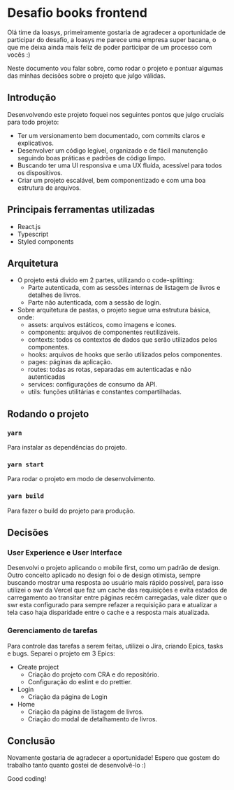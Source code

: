 # Desafio books frontend

Olá time da Ioasys, primeiramente gostaria de agradecer a oportunidade de participar do desafio, a Ioasys me parece uma empresa super bacana, o que me deixa ainda mais feliz de poder participar de um processo com vocês :)

Neste documento vou falar sobre, como rodar o projeto e pontuar algumas das minhas decisões sobre o projeto que julgo válidas.

## Introdução

Desenvolvendo este projeto foquei nos seguintes pontos que julgo cruciais para todo projeto:

- Ter um versionamento bem documentado, com commits claros e explicativos.
- Desenvolver um código legível, organizado e de fácil manutenção seguindo boas práticas e padrões de código limpo.
- Buscando ter uma UI responsiva e uma UX fluída, acessível para todos os dispositivos.
- Criar um projeto escalável, bem componentizado e com uma boa estrutura de arquivos.

## Principais ferramentas utilizadas

- React.js
- Typescript
- Styled components

## Arquitetura

- O projeto está divido em 2 partes, utilizando o code-splitting:
  - Parte autenticada, com as sessões internas de listagem de livros e detalhes de livros.
  - Parte não autenticada, com a sessão de login.
- Sobre arquitetura de pastas, o projeto segue uma estrutura básica, onde:
  - assets: arquivos estáticos, como imagens e ícones.
  - components: arquivos de componentes reutilizáveis.
  - contexts: todos os contextos de dados que serão utilizados pelos componentes.
  - hooks: arquivos de hooks que serão utilizados pelos componentes.
  - pages: páginas da aplicação.
  - routes: todas as rotas, separadas em autenticadas e não autenticadas
  - services: configurações de consumo da API.
  - utils: funções utilitárias e constantes compartilhadas.

## Rodando o projeto

### `yarn`

Para instalar as dependências do projeto.

### `yarn start`

Para rodar o projeto em modo de desenvolvimento.

### `yarn build`

Para fazer o build do projeto para produção.

## Decisões

### User Experience e User Interface

Desenvolvi o projeto aplicando o mobile first, como um padrão de design. Outro conceito aplicado no design foi o de design otimista, sempre buscando mostrar uma resposta ao usuário mais rápido possível, para isso utilizei o swr da Vercel que faz um cache das requisições e evita estados de carregamento ao transitar entre páginas recém carregadas, vale dizer que o swr esta configurado para sempre refazer a requisição para e atualizar a tela caso haja disparidade entre o cache e a resposta mais atualizada.

### Gerenciamento de tarefas

Para controle das tarefas a serem feitas, utilizei o Jira, criando Epics, tasks e bugs. Separei o projeto em 3 Epics:

- Create project
  - Criação do projeto com CRA e do repositório.
  - Configuração do eslint e do prettier.
- Login
  - Criação da página de Login
- Home
  - Criação da página de listagem de livros.
  - Criação do modal de detalhamento de livros.

## Conclusão

Novamente gostaria de agradecer a oportunidade! Espero que gostem do trabalho tanto quanto gostei de desenvolvê-lo :)

Good coding!
